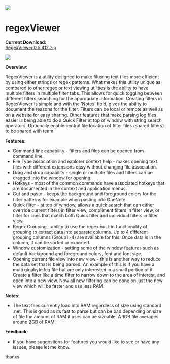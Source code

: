 ![](https://github.com/jasonagilbertson/regexViewer/blob/master/RegexViewer/images/ico.png)  

# regexViewer  

**Current Download:**  
[RegexViewer.0.5.412.zip](https://github.com/jasonagilbertson/regexViewer/releases/download/0.5.412/RegexViewer.0.5.412.zip) 

![](https://github.com/jasonagilbertson/regexViewer/blob/master/RegexViewer/images/rv-05412-window-image-1.png)		

**Overview:**

RegexViewer is a utility designed to make filtering text files more efficient by using either strings or regex patterns. What makes this utility unique as compared to other regex or text viewing utilities is the ability to have multiple filters in multiple filter tabs. This allows for quick toggling between different filters searching for the appropriate information. Creating filters in RegexViewer is simple and with the 'Notes' field, gives the ability to document the reasons for the filter. Filters can be local or remote as well as on a website for easy sharing. Other features that make parsing log files easier is being able to do a Quick Filter at top of window with string search operators. Optionally enable central file location of filter files (shared filters)  to be shared with team.

**Features:**
- Command line capability - filters and files can be opened from command line.
- File Type association and explorer context help - makes opening text files with different extensions easy without changing file association.
- Drag and drop capability - single or multiple files and filters can be dragged into the window for opening.
- Hotkeys - most of the common commands have associated hotkeys that are documented in the context and application menus.
- Cut and paste - keeps the background and foreground colors for the filter patterns for example when pasting into OneNote.
- Quick filter - at top of window, allows a quick search that can either override current filters in filter view, compliment filters in filter view, or filter for lines that match both Quick filter and individual filters in filter view.
- Regex Grouping - ability to use the regex built-in functionality of grouping to extract data into separate columns. Up to 4 different grouping columns (Group1 -4) are available for this. Once data is in the column, it can be sorted or exported.
- Window customization - setting some of the window features such as default background and foreground colors, font and font size.
- Opening current file view into new view - this is another way to reduce the data set that is being parsed. An example of this is if you have a multi gigabyte log file but are only interested in a small portion of it. Create a filter like a time filter to narrow down to the area of interest, and open into a new view. Now all new filtering can be done on just the new view which will be faster and use less RAM.

**Notes:**
- The text files currently load into RAM regardless of size using standard .net. This is good as its fast to parse but can be bad depending on size of file the amount of RAM it uses can be sizeable. A 1GB file averages around 2GB of RAM.

**Feedback:**
- If you have suggestions for features you would like to see or have any issues, please let me know.

thanks


